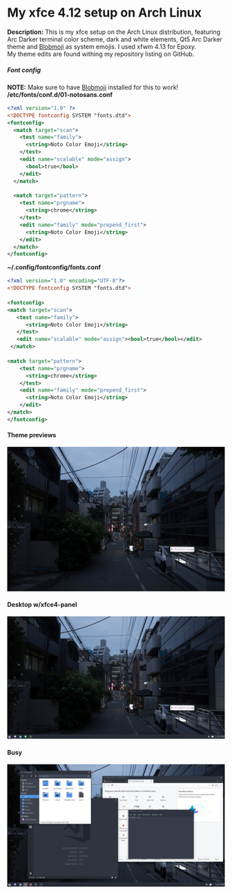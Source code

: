 # My xfce 4.12 setup on Arch Linux

**Description:** This is my xfce setup on the Arch Linux distribution, featuring Arc Darker terminal color scheme, dark and white elements, Qt5 Arc Darker theme and [Blobmoji](https://github.com/C1710/blobmoji) as system emojis. I used xfwm 4.13 for Epoxy. <br />
My theme edits are found withing my repository listing on GitHub.
<br />
##### Font config
**NOTE:** Make sure to have [Blobmoji](https://github.com/C1710/blobmoji) installed for this to work!
**/etc/fonts/conf.d/01-notosans.conf**
```xml
<?xml version="1.0" ?>
<!DOCTYPE fontconfig SYSTEM "fonts.dtd">
<fontconfig>
  <match target="scan">
    <test name="family">
      <string>Noto Color Emoji</string>
    </test>
    <edit name="scalable" mode="assign">
      <bool>true</bool>
    </edit>
  </match>

  <match target="pattern">
    <test name="prgname">
      <string>chrome</string>
    </test>
    <edit name="family" mode="prepend_first">
      <string>Noto Color Emoji</string>
    </edit>
  </match>
</fontconfig>
```
**~/.config/fontconfig/fonts.conf**
```xml
<?xml version="1.0" encoding="UTF-8"?>
<!DOCTYPE fontconfig SYSTEM "fonts.dtd">

<fontconfig>
<match target="scan">
   <test name="family">
      <string>Noto Color Emoji</string>
   </test>
   <edit name="scalable" mode="assign"><bool>true</bool></edit>
 </match>

<match target="pattern">
    <test name="prgname">
      <string>chrome</string>
    </test>
    <edit name="family" mode="prepend_first">
      <string>Noto Color Emoji</string>
    </edit>
</match>
</fontconfig>
```
#### Theme previews
![img1](https://github.com/Vixtron/xfce/blob/master/wallpaper.jpg)

#### Desktop w/xfce4-panel
![img2](https://github.com/Vixtron/xfce/blob/master/panel.png)

#### Busy
![img3](https://github.com/Vixtron/xfce/blob/master/busy.png)
